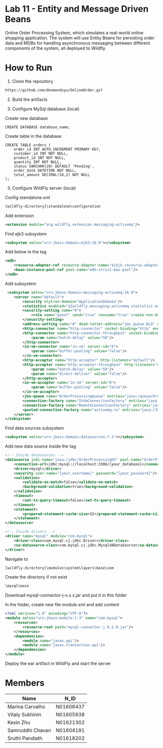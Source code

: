 # Lab 11 - Entity and Message Driven Beans

Online Order Processing System, which simulates a real-world online shopping application. The system will use Entity Beans for persisting order data and MDBs for handling asynchronous messaging between different components of the system, all deployed to Wildfly.

# How to Run
1. Clone the repository
```bash
https://github.com/desmondsyu/OnlineOrder.git
```

2. Build the artifacts


3. Configure MySql database (local)

Create new database
```mysql
CREATE DATABASE database_name;
```
Create table in the database
```mysql
CREATE TABLE orders (
    order_id INT AUTO_INCREMENT PRIMARY KEY,
    customer_id INT NOT NULL,
    product_id INT NOT NULL,
    quantity INT NOT NULL,
    status VARCHAR(20) DEFAULT 'Pending',
    order_date DATETIME NOT NULL,
    total_amount DECIMAL(10,2) NOT NULL
);
```
3. Configure WildFly server (local)


Config standalone.xml
```bash
[wildfly-directory]\standalone\configuration
```
Add extension
```xml
<extension module="org.wildfly.extension.messaging-activemq"/>
```
Find ejb3 subsystem
```xml
<subsystem xmlns="urn:jboss:domain:ejb3:10.0"></subsystem>
```
Add below in the tag
```xml
<mdb>
    <resource-adapter-ref resource-adapter-name="${ejb.resource-adapter-name:activemq-ra.rar}"/>
    <bean-instance-pool-ref pool-name="mdb-strict-max-pool"/>
</mdb>
```
Add subsystem
```xml
 <subsystem xmlns="urn:jboss:domain:messaging-activemq:16.0">
    <server name="default">
        <security elytron-domain="ApplicationDomain"/>
        <statistics enabled="${wildfly.messaging-activemq.statistics-enabled:${wildfly.statistics-enabled:false}}"/>
        <security-setting name="#">
            <role name="guest" send="true" consume="true" create-non-durable-queue="true" delete-non-durable-queue="true"/>
        </security-setting>
        <address-setting name="#" dead-letter-address="jms.queue.DLQ" expiry-address="jms.queue.ExpiryQueue" max-size-bytes="10485760" page-size-bytes="2097152" message-counter-history-day-limit="10"/>
        <http-connector name="http-connector" socket-binding="http" endpoint="http-acceptor"/>
        <http-connector name="http-connector-throughput" socket-binding="http" endpoint="http-acceptor-throughput">
            <param name="batch-delay" value="50"/>
        </http-connector>
        <in-vm-connector name="in-vm" server-id="0">
            <param name="buffer-pooling" value="false"/>
        </in-vm-connector>
        <http-acceptor name="http-acceptor" http-listener="default"/>
        <http-acceptor name="http-acceptor-throughput" http-listener="default">
            <param name="batch-delay" value="50"/>
            <param name="direct-deliver" value="false"/>
        </http-acceptor>
        <in-vm-acceptor name="in-vm" server-id="0">
            <param name="buffer-pooling" value="false"/>
        </in-vm-acceptor>
        <jms-queue name="OrderProcessingQueue" entries="java:/queue/OrderProcessingQueue"/>
        <connection-factory name="InVmConnectionFactory" entries="java:/ConnectionFactory" connectors="in-vm"/>
        <connection-factory name="RemoteConnectionFactory" entries="java:jboss/exported/jms/RemoteConnectionFactory" connectors="http-connector"/>
        <pooled-connection-factory name="activemq-ra" entries="java:/JmsXA java:jboss/DefaultJMSConnectionFactory" connectors="in-vm" transaction="xa"/>
    </server>
</subsystem>
```
Find data sources subsystem
```xml
<subsystem xmlns="urn:jboss:domain:datasources:7.2"></subsystem>
```
Add new data source inside the tag 
```xml
<!-- Inside datasources -->
<datasource jndi-name="java:/jdbc/OrderProcessingDS" pool-name="OrderProcessingPool" enabled="true" use-ccm="true">
    <connection-url>jdbc:mysql://localhost:3306/[your_database]</connection-url>
    <driver>mysql</driver>
    <security user-name="[your_username]" password="[your_password]"/>
    <validation>
        <validate-on-match>false</validate-on-match>
        <background-validation>true</background-validation>
    </validation>
    <timeout>
        <set-tx-query-timeout>false</set-tx-query-timeout>
    </timeout>
    <statement>
        <prepared-statement-cache-size>32</prepared-statement-cache-size>
    </statement>
</datasource>

<!-- Inside drivers -->
<driver name="mysql" module="com.mysql">
    <driver-class>com.mysql.cj.jdbc.Driver</driver-class>
    <xa-datasource-class>com.mysql.cj.jdbc.MysqlXADataSource</xa-datasource-class>
</driver>
```

Navigate to 
```bash
[wildfly-directory]\modules\system\layers\base\com
```
Create the directory if not exist
```bash
\mysql\main
```
Download mysql-connector-j-x.x.x.jar and put it in this folder

In the folder, create new file module.xml and add content
```xml
<?xml version="1.0" encoding="UTF-8"?>
<module xmlns="urn:jboss:module:1.3" name="com.mysql">
    <resources>
        <resource-root path="mysql-connector-j-9.2.0.jar"/>
    </resources>
    <dependencies>
        <module name="javax.api"/>
        <module name="javax.transaction.api"/>
    </dependencies>
</module>
```

Deploy the ear artifact in WildFly and start the server

# Members
| Name             | N_ID      |
|------------------|-----------|
| Marina Carvalho  | N01606437 |
| Vitaly Sukhinin  | N01605938 |
| Kexin Zhu        | N01621302 |
| Samruddhi Chavan | N01604191 |
| Sruthi Pandiath  | N01618202 |



